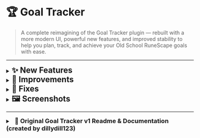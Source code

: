 # 🏆 Goal Tracker

> A complete reimagining of the Goal Tracker plugin — rebuilt with a more modern UI, powerful new features, and improved stability to help you plan, track, and achieve your Old School RuneScape goals with ease.

---

<details>
<summary><h2 style="margin:0;display:inline;">✨ New Features</h2></summary>

- Shift+Click removal of tasks for faster task management  
- New ActionBar and ActionBarButton UI components  
- Hover states for better visual feedback  
- New context menu organization for streamlined interaction  
- Search toggle improvements for easier task searching  
- New task right‑click menu with grouped **Move** submenu and cascading complete/incomplete toggle that applies to children  
- Redesigned goal cards with lighter fills, full shadows, and hover/press effects on the card face
- Export and Import functionality to save and load goals via JSON files
- Presets automatically expand quest prerequisites  
- Goal titles and ManualTask descriptions support click-to-edit with inline text fields  
- Long goal and task titles are ellipsized with … and show full text on hover  

### ♻️ Redesigned Features

- Redesigned quest prerequisites button for quick access  
- Redesigned completion cascading to automatically complete related tasks  
- Redesigned dropdown quest selector for faster quest task addition  
- Redesigned right-click menus for prerequisites and child completion options  
- Redesigned manual toggling for preset tasks  
- Redesigned chatbox notification colors with customization options  
- Redesigned quest status detection with improved auto-refresh  
- Redesigned completion chat messages delivered as proper Game messages  

</details>

<details>
<summary><h2 style="margin:0;display:inline;">🔧 Improvements</h2></summary>

- Refreshed UI with updated design elements and improved readability  
- Consistent ActionBar UI throughout the plugin  
- Unified goal view header for a cohesive look  
- Improved context menus and hover detection accuracy  
- Copy and paste support in the goal name input field  
- Refined ActionBar spacing to fit Export and Import buttons without overlap  
- Progress text (e.g., “1/10”) on goal cards now has reserved width and never clips  
- + Add goal and Add from Preset buttons restyled and stacked vertically  
- Task rows updated to match goal cards with icons and ellipsized titles  
- Debounced quest detection and scheduled UI refresh to prevent lag  
- Goal/task panels auto-refresh reliably after quest or item detection  
- Extended item task detection to include equipment, seed vault, and group storage  

</details>

<details>
<summary><h2 style="margin:0;display:inline;">🐛 Fixes</h2></summary>

- Undo/Redo functionality cleanup for smoother editing  
- ActionBarButton painting fixes to prevent visual glitches  
- Improved refresh behavior in Home and List panels  
- Enhanced mouse selection accuracy  
- Keyboard shortcut fixes and enhancements  
- Automatic removal of empty goals to keep lists tidy  
- Visual refresh issue resolved on login  
- Fixed child task refresh issues  
- Fixed blank panel issue when switching views  
- Fixed completion chat messages to appear properly with configured colors  
- Export/Import buttons now work correctly  
- Item icons preload correctly on startup, login, and after import  
- Home panel refreshes correctly after completing a task  
- Layout adjustments to fix overlapping Export button  
- Fixed Shield of Arrav preset indentation for partner-finding step  
- Sidebar refreshes automatically after quest or item detection  

</details>

<details>
<summary><h2 style="margin:0;display:inline;">🖼️ Screenshots</h2></summary>

### Home panel with goal cards  
*Redesigned goal cards with progress bars, hover effects, and instant refresh — plus the new “Add from Preset” button and Export/Import features for easy sharing and backups.*  
![Goal Tracker Home Panel](img/home_panel_new.jpg)

### Home panel right‑click menu  
*New options: move goal up/down, mark all complete/incomplete, and pin/unpin goals.*  
![Goal Tracker Right Click Menu](img/right_click_goals.jpg)  

### Inside a goal with task list  
*Task rows now show icons, ellipsized text, and inline editing — with redesigned item search & quest features, plus an Add Pre-reqs button for quests (using our built-in list), along with Undo/Redo buttons.*  
![Goal Tracker Task List](img/goal_task_panel.jpg)  

### Add from Preset  
*Quickly insert curated presets like Ironman Progression, Void set, or Barrows Gear.*  
![Goal Tracker Add From Preset](img/add_from_preset.jpg)

</details>

-----
<details>
<summary><span style="margin-left:8px;"><h3 style="display:inline;">📜 Original Goal Tracker v1 Readme & Documentation (created by dillydill123)</h3></span></summary>

# Runelite Goal Tracker Plugin

Keep track of your OSRS goals and complete them automatically.

## Features

- Track different types of tasks
    - Manual tasks
    - Skill tasks
    - Quests
    - Item tasks
- Organise tasks lists into goals
- Reorder and manage goal and task lists
- Chat notification on task completion

### Planned

- More task types
    - Achievement diaries
    - Minigame rewards
    - Kourend favour
    - NPC kills

Suggestions are welcome - please submit an issue :)

## Usage

### Goals

Goals are lists of tasks, and at a glance provide a quick way to view your progress towards the goal.

![Goals list](img/goals_list.png)

You can add a new goal with the "+ Add goal" button, and you can reorder/remove goals using right click. Clicking a goal will show the tasks within:

![Goal view](img/goal_view.png)

From here, you can add tasks to the goal.

### Adding tasks

![Task inputs](img/task_inputs.png)

#### Manual tasks

Basically a simple to-do list item. You can add these via the "Quick add" text box.

You can toggle them on and off manually just by clicking them.

Use the "+ More options" button to reveal the automatic task options.

#### Skill level/XP tasks

Use these tasks to automatically track skill progress. Just select a skill, and the desired level or XP amount. The task will automatically complete once you hit that level/xp.

#### Quest tasks

Track quest progress and completion, just select a quest or miniquest from the dropdown. Will also display in progress quests as orange.

#### Item tasks

Select an item using the search button and searching via the in-game chatbox, then set the desired quantity. The plugin will keep track of your items and tally up quantities stored in different inventories (bank, player, GIMP storage), and will be automatically completed once you get that amount of the item.

</details>
